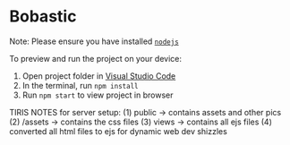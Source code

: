 
  # Bobastic

  Note: Please ensure you have installed <code><a href="https://nodejs.org/en/download/">nodejs</a></code>

  To preview and run the project on your device:
  1) Open project folder in <a href="https://code.visualstudio.com/download">Visual Studio Code</a>
  2) In the terminal, run `npm install`
  3) Run `npm start` to view project in browser
  
TIRIS NOTES for server setup:
(1) public -> contains assets and other pics
(2) /assets -> contains the css files
(3) views -> contains all ejs files
(4) converted all html files to ejs for dynamic web dev shizzles
  